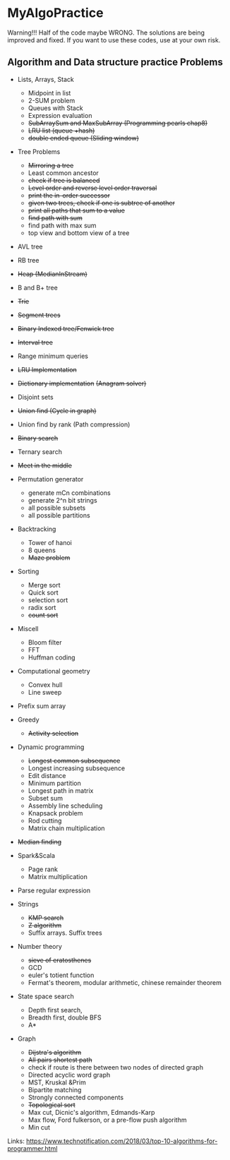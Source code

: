 # MyAlgoPractice

Warning!!!
Half of the code maybe WRONG. The solutions are being improved and fixed. 
If you want to use these codes, use at your own risk.



## Algorithm and Data structure practice Problems

* Lists, Arrays, Stack
	* Midpoint in list
	* 2-SUM problem
	* Queues with Stack
	* Expression evaluation
	* ~~SubArraySum and MaxSubArray (Programming pearls chap8)~~
	* ~~LRU list (queue +hash)~~
	* ~~double ended queue (Sliding window)~~
* Tree Problems
	* ~~Mirroring a tree~~
	* Least common ancestor
	* ~~check if tree is balanced~~
	* ~~Level order and reverse level order traversal~~
	* ~~print the in-order successor~~
	* ~~given two trees, check if one is subtree of another~~
	* ~~print all paths that sum to a value~~
	* ~~find path with sum~~
	* find path with max sum
	* top view and bottom view of a tree

* AVL tree
* RB tree

* ~~Heap (MedianInStream)~~
* B and B+ tree
* ~~Trie~~
* ~~Segment trees~~
* ~~Binary Indexed tree/Fenwick tree~~
* ~~Interval tree~~
* Range minimum queries

* ~~LRU Implementation~~
* ~~Dictionary implementation~~ ~~(Anagram solver)~~
* Disjoint sets
* ~~Union find (Cycle in graph)~~
* Union find by rank (Path compression)
* ~~Binary search~~
* Ternary search
* ~~Meet in the middle~~

* Permutation generator
	* generate mCn combinations
	* generate 2^n bit strings
	* all possible subsets
	* all possible partitions

* Backtracking
	 * Tower of hanoi
	 * 8 queens
	 * ~~Maze problem~~

* Sorting
	* Merge sort
	* Quick sort
	* selection sort
	* radix sort
	* ~~count sort~~

* Miscell
	* Bloom filter
	* FFT
	* Huffman coding

* Computational geometry
	* Convex hull
	* Line sweep

* Prefix sum array
* Greedy
	* ~~Activity selection~~
* Dynamic programming
	* ~~Longest common subsequence~~
	* Longest increasing subsequence
	* Edit distance
	* Minimum partition
	* Longest path in matrix
	* Subset sum
	* Assembly line scheduling
	* Knapsack problem
	* Rod cutting
	* Matrix chain multiplication

* ~~Median finding~~
* Spark&Scala
	* Page rank
	* Matrix multiplication
* Parse regular expression
* Strings
	* ~~KMP search~~
	* ~~Z algorithm~~
	* Suffix arrays. Suffix trees

* Number theory
	* ~~sieve of eratosthenes~~
	* GCD
	* euler's totient function
	* Fermat's theorem, modular arithmetic, chinese remainder theorem

* State space search
	* Depth first search, 
	* Breadth first, double BFS
	* A*

* Graph
	* ~~Dijstra's algorithm~~
	* ~~All pairs shortest path~~
	* check if route is there between two nodes of directed graph
	* Directed acyclic word graph
	* MST, Kruskal &Prim
	* Bipartite matching
	* Strongly connected components
	* ~~Topological sort~~
	* Max cut, Dicnic's algorithm, Edmands-Karp
	* Max flow, Ford fulkerson, or a pre-flow push algorithm
	* Min cut

Links:
https://www.technotification.com/2018/03/top-10-algorithms-for-programmer.html

